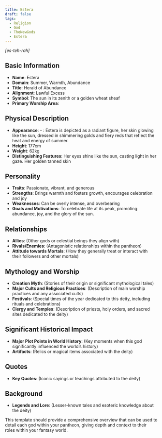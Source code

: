 ```yaml
---
title: Estera
draft: false
tags:
  - Religion
  - God
  - TheNewGods
  - Estera
---
```

*[es-teh-rah]*
## Basic Information

- **Name**: Estera
- **Domain**: Summer, Warmth, Abundance
- **Title**: Herald of Abundance
- **Alignment**: Lawful Excess
- **Symbol**: The sun in its zenith or a golden wheat sheaf
- **Primary Worship Area**: 

## Physical Description

- **Appearance**: - : Estera is depicted as a radiant figure, her skin glowing like the sun, dressed in shimmering golds and fiery reds that reflect the heat and energy of summer.
- **Height**: 177cm
- **Weight**: 62kg
- **Distinguishing Features**: Her eyes shine like the sun, casting light in her gaze. Her golden tanned skin

## Personality

- **Traits**: Passionate, vibrant, and generous
- **Strengths**: Brings warmth and fosters growth, encourages celebration and joy
- **Weaknesses**: Can be overly intense, and overbearing
- **Goals and Motivations**: To celebrate life at its peak, promoting abundance, joy, and the glory of the sun. 

## Relationships

- **Allies**: (Other gods or celestial beings they align with)
- **Rivals/Enemies**: (Antagonistic relationships within the pantheon)
- **Attitude towards Mortals**: (How they generally treat or interact with their followers and other mortals)

## Mythology and Worship

- **Creation Myth**: (Stories of their origin or significant mythological tales)
- **Major Cults and Religious Practices**: (Description of main worship practices and any associated cults)
- **Festivals**: (Special times of the year dedicated to this deity, including rituals and celebrations)
- **Clergy and Temples**: (Description of priests, holy orders, and sacred sites dedicated to the deity)

## Significant Historical Impact

- **Major Plot Points in World History**: (Key moments when this god significantly influenced the world’s history)
- **Artifacts**: (Relics or magical items associated with the deity)

## Quotes

- **Key Quotes**: (Iconic sayings or teachings attributed to the deity)

## Background

- **Legends and Lore**: (Lesser-known tales and esoteric knowledge about the deity)

This template should provide a comprehensive overview that can be used to detail each god within your pantheon, giving depth and context to their roles within your fantasy world.